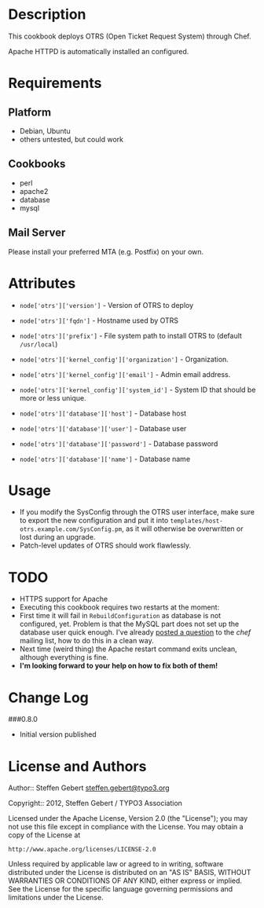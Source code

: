 Description
===========

This cookbook deploys OTRS (Open Ticket Request System) through Chef.

Apache HTTPD is automatically installed an configured. 


Requirements
============

Platform
--------

* Debian, Ubuntu
* others untested, but could work

Cookbooks
---------

* perl
* apache2
* database
* mysql

Mail Server
-----------

Please install your preferred MTA (e.g. Postfix) on your own.


Attributes
==========

* `node['otrs']['version']` - Version of OTRS to deploy
* `node['otrs']['fqdn']` - Hostname used by OTRS
* `node['otrs']['prefix']` - File system path to install OTRS to (default `/usr/local`)

* `node['otrs']['kernel_config']['organization']` - Organization.
* `node['otrs']['kernel_config']['email']` - Admin email address.
* `node['otrs']['kernel_config']['system_id']` - System ID that should be more or less unique.

* `node['otrs']['database']['host']` - Database host
* `node['otrs']['database']['user']` - Database user
* `node['otrs']['database']['password']` - Database password
* `node['otrs']['database']['name']` - Database name


Usage
=====

* If you modify the SysConfig through the OTRS user interface, make sure to export the new configuration and put it into `templates/host-otrs.example.com/SysConfig.pm`, as it will otherwise be overwritten or lost during an upgrade.
* Patch-level updates of OTRS should work flawlessly.

TODO
====

* HTTPS support for Apache
* Executing this cookbook requires two restarts at the moment:
 * First time it will fail in `RebuildConfiguration` as database is not configured, yet. Problem is that the MySQL part does not set up the database user quick enough. I've already [posted a question](http://lists.opscode.com/sympa/arc/chef/2012-01/msg00288.html) to the _chef_ mailing list, how to do this in a clean way. 
 * Next time (weird thing) the Apache restart command exits unclean, although everything is fine.
 * **I'm looking forward to your help on how to fix both of them!**

Change Log
==========

###0.8.0

* Initial version published
	
	
License and Authors
===================

Author:: Steffen Gebert <steffen.gebert@typo3.org>

Copyright:: 2012, Steffen Gebert / TYPO3 Association

Licensed under the Apache License, Version 2.0 (the "License");
you may not use this file except in compliance with the License.
You may obtain a copy of the License at

    http://www.apache.org/licenses/LICENSE-2.0

Unless required by applicable law or agreed to in writing, software
distributed under the License is distributed on an "AS IS" BASIS,
WITHOUT WARRANTIES OR CONDITIONS OF ANY KIND, either express or implied.
See the License for the specific language governing permissions and
limitations under the License.